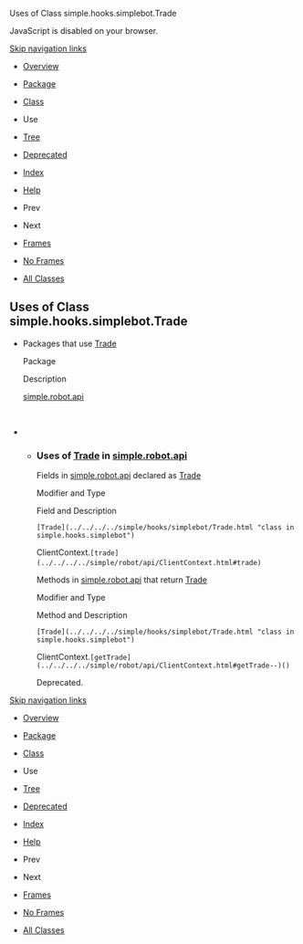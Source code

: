 Uses of Class simple.hooks.simplebot.Trade   <!-- try { if (location.href.indexOf('is-external=true') == -1) { parent.document.title="Uses of Class simple.hooks.simplebot.Trade"; } } catch(err) { } //-->

JavaScript is disabled on your browser.

[Skip navigation links](#skip.navbar.top "Skip navigation links")

*   [Overview](../../../../overview-summary.html)
*   [Package](../package-summary.html)
*   [Class](../../../../simple/hooks/simplebot/Trade.html "class in simple.hooks.simplebot")
*   Use
*   [Tree](../package-tree.html)
*   [Deprecated](../../../../deprecated-list.html)
*   [Index](../../../../index-files/index-1.html)
*   [Help](../../../../help-doc.html)

*   Prev
*   Next

*   [Frames](../../../../index.html?simple/hooks/simplebot/class-use/Trade.html)
*   [No Frames](Trade.html)

*   [All Classes](../../../../allclasses-noframe.html)

<!-- allClassesLink = document.getElementById("allclasses\_navbar\_top"); if(window==top) { allClassesLink.style.display = "block"; } else { allClassesLink.style.display = "none"; } //-->

Uses of Class  
simple.hooks.simplebot.Trade
--------------------------------------------

*   Packages that use [Trade](../../../../simple/hooks/simplebot/Trade.html "class in simple.hooks.simplebot") 
    
    Package
    
    Description
    
    [simple.robot.api](#simple.robot.api)
    
     
    
*   *   ### Uses of [Trade](../../../../simple/hooks/simplebot/Trade.html "class in simple.hooks.simplebot") in [simple.robot.api](../../../../simple/robot/api/package-summary.html)
        
        Fields in [simple.robot.api](../../../../simple/robot/api/package-summary.html) declared as [Trade](../../../../simple/hooks/simplebot/Trade.html "class in simple.hooks.simplebot") 
        
        Modifier and Type
        
        Field and Description
        
        `[Trade](../../../../simple/hooks/simplebot/Trade.html "class in simple.hooks.simplebot")`
        
        ClientContext.`[trade](../../../../simple/robot/api/ClientContext.html#trade)` 
        
        Methods in [simple.robot.api](../../../../simple/robot/api/package-summary.html) that return [Trade](../../../../simple/hooks/simplebot/Trade.html "class in simple.hooks.simplebot") 
        
        Modifier and Type
        
        Method and Description
        
        `[Trade](../../../../simple/hooks/simplebot/Trade.html "class in simple.hooks.simplebot")`
        
        ClientContext.`[getTrade](../../../../simple/robot/api/ClientContext.html#getTrade--)()`
        
        Deprecated. 
        

[Skip navigation links](#skip.navbar.bottom "Skip navigation links")

*   [Overview](../../../../overview-summary.html)
*   [Package](../package-summary.html)
*   [Class](../../../../simple/hooks/simplebot/Trade.html "class in simple.hooks.simplebot")
*   Use
*   [Tree](../package-tree.html)
*   [Deprecated](../../../../deprecated-list.html)
*   [Index](../../../../index-files/index-1.html)
*   [Help](../../../../help-doc.html)

*   Prev
*   Next

*   [Frames](../../../../index.html?simple/hooks/simplebot/class-use/Trade.html)
*   [No Frames](Trade.html)

*   [All Classes](../../../../allclasses-noframe.html)

<!-- allClassesLink = document.getElementById("allclasses\_navbar\_bottom"); if(window==top) { allClassesLink.style.display = "block"; } else { allClassesLink.style.display = "none"; } //-->